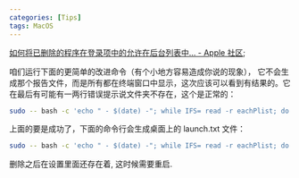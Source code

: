 ```yaml
---
categories: [Tips]
tags: MacOS
---
```




[如何将已删除的程序在登录项中的允许在后台列表中… - Apple 社区](https://discussionschinese.apple.com/thread/254375758?answerId=258209717322#258209717322);


咱们运行下面的更简单的改进命令（有个小地方容易造成你说的现象）， 它不会生成那个报告文件，而是所有都在终端窗口中显示，这次应该可以看到有结果的。它在最后有可能有一两行错误提示说文件夹不存在，这个是正常的：


```bash
sudo -- bash -c 'echo " - $(date) -"; while IFS= read -r eachPlist; do echo "-$eachPlist";  /usr/bin/defaults read "$eachPlist"; done <<< "$(/usr/bin/find /Library/LaunchDaemons /Library/LaunchAgents ~/Library/LaunchAgents /private/var/root/Library/LaunchAgents /private/var/root/Library/LaunchDaemons -name "*.plist")"; /usr/bin/defaults read com.apple.loginWindow LogoutHook; /usr/bin/defaults read com.apple.loginWindow LoginHook'
```



上面的要是成功了，下面的命令行会生成桌面上的 launch.txt 文件：


```bash
sudo -- bash -c 'echo " - $(date) -"; while IFS= read -r eachPlist; do echo "-$eachPlist";  /usr/bin/defaults read "$eachPlist"; done <<< "$(/usr/bin/find /Library/LaunchDaemons /Library/LaunchAgents ~/Library/LaunchAgents /private/var/root/Library/LaunchAgents /private/var/root/Library/LaunchDaemons -name "*.plist")"; /usr/bin/defaults read com.apple.loginWindow LogoutHook; /usr/bin/defaults read com.apple.loginWindow LoginHook' > ~/Desktop/launch.txt
```


删除之后在设置里面还存在着, 这时候需要重启. 